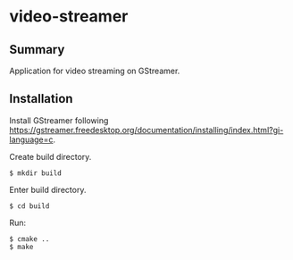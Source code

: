 # video-streamer
## Summary
Application for video streaming on GStreamer.

## Installation
Install GStreamer following https://gstreamer.freedesktop.org/documentation/installing/index.html?gi-language=c.

Create build directory.
```
$ mkdir build
```

Enter build directory.
```
$ cd build
```

Run:
```
$ cmake ..
$ make
```
